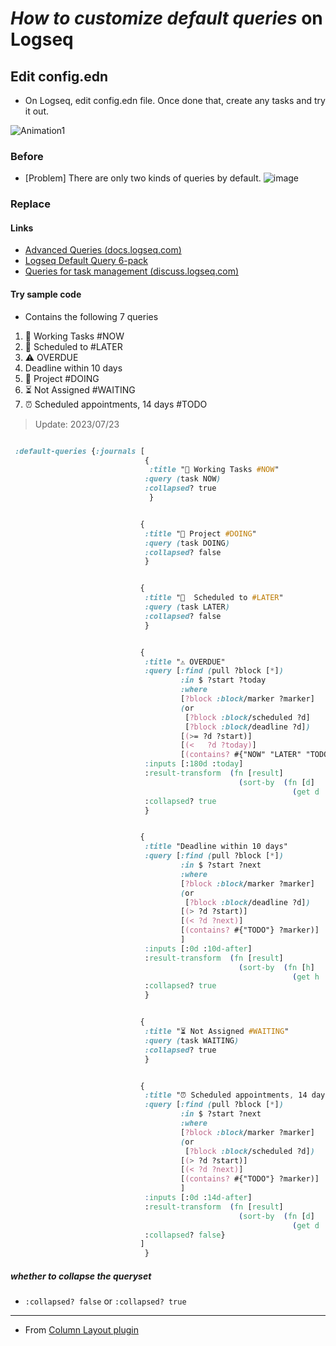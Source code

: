 # *How to customize default queries* on Logseq

## Edit config.edn

- On Logseq, edit config.edn file. Once done that, create any tasks and try it out.

![Animation1](https://user-images.githubusercontent.com/111847207/200155115-0344d96b-5982-43ed-b3cb-f40107b5b858.gif)

### Before

- [Problem] There are only two kinds of queries by default. 
![image](https://user-images.githubusercontent.com/111847207/200147305-6fe68860-faef-4f53-bf42-4c5a11d3330c.png)



### Replace

#### Links

- [Advanced Queries (docs.logseq.com)](https://docs.logseq.com/#/page/advanced%20queries)
- [Logseq Default Query 6-pack](https://gist.github.com/psu/abf8d8c206f11d56c0e214d0bfcf065f#file-logseq-config-default-queries-edn-L50-L257)
- [Queries for task management (discuss.logseq.com)](https://discuss.logseq.com/t/queries-for-task-management/14937)
 
#### Try sample code

- Contains the following 7 queries

1. 🔨 Working Tasks #NOW
1. 📅 Scheduled to #LATER
1. ⚠️ OVERDUE
1. Deadline within 10 days
1. 🐬 Project #DOING
1. ⏳ Not Assigned #WAITING
1. ⏰ Scheduled appointments, 14 days #TODO

> Update: 2023/07/23

```CSS

 :default-queries {:journals [
                              {
                               :title "🔨 Working Tasks #NOW"
                              :query (task NOW)
                              :collapsed? true
                               }


                             {
                              :title "🐬 Project #DOING"
                              :query (task DOING)
                              :collapsed? false
                              }


                             {
                              :title "📅  Scheduled to #LATER"
                              :query (task LATER)
                              :collapsed? false
                              }


                             {
                              :title "⚠️ OVERDUE"
                              :query [:find (pull ?block [*])
                                      :in $ ?start ?today
                                      :where
                                      [?block :block/marker ?marker]
                                      (or
                                       [?block :block/scheduled ?d]
                                       [?block :block/deadline ?d])
                                      [(>= ?d ?start)]
                                      [(<   ?d ?today)]
                                      [(contains? #{"NOW" "LATER" "TODO" "DOING" "WAITING"} ?marker)]]
                              :inputs [:180d :today]
                              :result-transform  (fn [result]
                                                   (sort-by  (fn [d]
                                                               (get d :block/deadline)) result))
                              :collapsed? true
                              }


                             {
                              :title "Deadline within 10 days"
                              :query [:find (pull ?block [*])
                                      :in $ ?start ?next
                                      :where
                                      [?block :block/marker ?marker]
                                      (or
                                       [?block :block/deadline ?d])
                                      [(> ?d ?start)]
                                      [(< ?d ?next)]
                                      [(contains? #{"TODO"} ?marker)]
                                      ]
                              :inputs [:0d :10d-after]
                              :result-transform  (fn [result]
                                                   (sort-by  (fn [h]
                                                               (get h :block/deadline)) result))
                              :collapsed? true
                              }


                             {
                              :title "⏳ Not Assigned #WAITING"
                              :query (task WAITING)
                              :collapsed? true
                              }


                             {
                              :title "⏰ Scheduled appointments, 14 days #TODO"
                              :query [:find (pull ?block [*])
                                      :in $ ?start ?next
                                      :where
                                      [?block :block/marker ?marker]
                                      (or
                                       [?block :block/scheduled ?d])
                                      [(> ?d ?start)]
                                      [(< ?d ?next)]
                                      [(contains? #{"TODO"} ?marker)]
                                      ]
                              :inputs [:0d :14d-after]
                              :result-transform  (fn [result]
                                                   (sort-by  (fn [d]
                                                               (get d :block/scheduled)) result))
                              :collapsed? false}
                             ]
                              }

```

##### whether to collapse the queryset

- `:collapsed? false` or `:collapsed? true`

---

- From [Column Layout plugin](https://github.com/YU000jp/Logseq-column-Layout)

